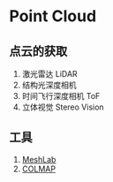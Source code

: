 # Point Cloud

## 点云的获取

1. 激光雷达 LiDAR
2. 结构光深度相机
3. 时间飞行深度相机 ToF
4. 立体视觉 Stereo Vision

## 工具

1. [MeshLab](https://www.meshlab.net/)
2. [COLMAP](https://github.com/colmap/colmap)
